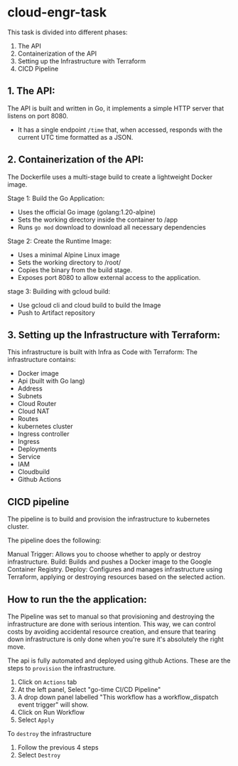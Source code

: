 # cloud-engr-task

This task is divided into different phases:

1. The API
2. Containerization of the API 
3. Setting up the Infrastructure with Terraform
4. CICD Pipeline

## 1. The API:
The API is built and written in Go, it implements a simple HTTP server that listens on port 8080.
- It has a single endpoint `/time` that, when accessed, responds with the current UTC time formatted as a JSON.

## 2. Containerization of the API:
The Dockerfile uses a multi-stage build to create a lightweight Docker image.

Stage 1: Build the Go Application:
- Uses the official Go image (golang:1.20-alpine) 
- Sets the working directory inside the container to /app
- Runs `go mod` download to download all necessary dependencies

Stage 2: Create the Runtime Image:
- Uses a minimal Alpine Linux image
- Sets the working directory to /root/
- Copies the binary from the build stage.
- Exposes port 8080 to allow external access to the application.

stage 3: Building with gcloud build:
- Use gcloud cli and cloud build to build the Image
- Push to Artifact repository


## 3. Setting up the Infrastructure with Terraform:
This infrastructure is built with Infra as Code with Terraform:
The infrastructure contains:
- Docker image
- Api (built with Go lang)
- Address
- Subnets
- Cloud Router
- Cloud NAT
- Routes
- kubernetes cluster
- Ingress controller
- Ingress
- Deployments
- Service
- IAM
- Cloudbuild
- Github Actions


## CICD pipeline
The pipeline is to build and provision the infrastructure to kubernetes cluster. 

The pipeline does the following:

Manual Trigger: Allows you to choose whether to apply or destroy infrastructure.
Build: Builds and pushes a Docker image to the Google Container Registry.
Deploy: Configures and manages infrastructure using Terraform, applying or destroying resources based on the selected action.



## How to run the the application:
The Pipeline was set to manual so that provisioning and destroying the infrastructure are done with serious intention. This way, we can control costs by avoiding accidental resource creation, and ensure that tearing down infrastructure is only done when you're sure it's absolutely the right move.

The api is fully automated and deployed using github Actions. These are the steps to `provision` the infrastructure.
1. Click on `Actions` tab
2. At the left panel, Select "go-time CI/CD Pipeline"
3. A drop down panel labelled "This workflow has a workflow_dispatch event trigger" will show.
4. Click on Run Workflow
5. Select `Apply`

To `destroy` the infrastructure

1. Follow the previous 4 steps
2. Select `Destroy`
